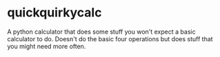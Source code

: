 # quickquirkycalc
 A python calculator that does some stuff you won't expect a basic calculator to do. Doesn't do the basic four operations but does stuff that you might need more often.
